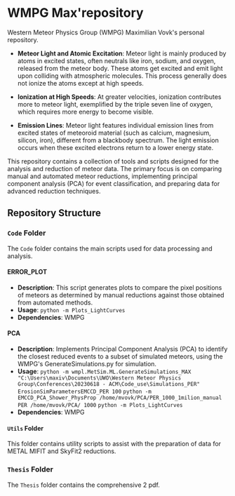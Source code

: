 # WMPG Max'repository
Western Meteor Physics Group (WMPG) Maximilian Vovk's personal repository.

- **Meteor Light and Atomic Excitation**: Meteor light is mainly produced by atoms in excited states, often neutrals like iron, sodium, and oxygen, released from the meteor body. These atoms get excited and emit light upon colliding with atmospheric molecules. This process generally does not ionize the atoms except at high speeds.

- **Ionization at High Speeds**: At greater velocities, ionization contributes more to meteor light, exemplified by the triple seven line of oxygen, which requires more energy to become visible.

- **Emission Lines**: Meteor light features individual emission lines from excited states of meteoroid material (such as calcium, magnesium, silicon, iron), different from a blackbody spectrum. The light emission occurs when these excited electrons return to a lower energy state.

This repository contains a collection of tools and scripts designed for the analysis and reduction of meteor data. The primary focus is on comparing manual and automated meteor reductions, implementing principal component analysis (PCA) for event classification, and preparing data for advanced reduction techniques.

## Repository Structure

### `Code` Folder
The `Code` folder contains the main scripts used for data processing and analysis.

#### ERROR_PLOT
- **Description**: This script generates plots to compare the pixel positions of meteors as determined by manual reductions against those obtained from automated methods.
- **Usage**: `python -m Plots_LightCurves`
- **Dependencies**: WMPG

#### PCA
- **Description**: Implements Principal Component Analysis (PCA) to identify the closest reduced events to a subset of simulated meteors, using the WMPG's GenerateSimulations.py for simulation.
- **Usage**: `python -m wmpl.MetSim.ML.GenerateSimulations_MAX "C:\Users\maxiv\Documents\UWO\Western Meteor Physics Group\Conferences\20230618 - ACM\Code_use\Simulations_PER" ErosionSimParametersEMCCD_PER 100`
`python -m EMCCD_PCA_Shower_PhysProp /home/mvovk/PCA/PER_1000_1milion_manual PER /home/mvovk/PCA/ 1000`
`python -m Plots_LightCurves`
- **Dependencies**: WMPG

#### `Utils` Folder
This folder contains utility scripts to assist with the preparation of data for METAL MIFIT and SkyFit2 reductions.

### `Thesis` Folder
The `Thesis` folder contains the comprehensive 2 pdf.
